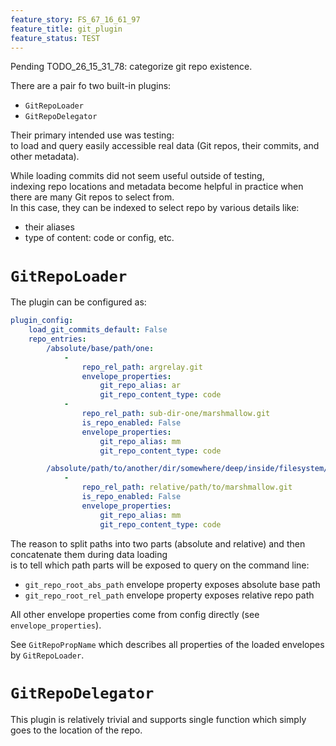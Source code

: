 ```yaml
---
feature_story: FS_67_16_61_97
feature_title: git_plugin
feature_status: TEST
---
```


Pending TODO_26_15_31_78: categorize git repo existence.

There are a pair fo two built-in plugins:
*   `GitRepoLoader`
*   `GitRepoDelegator`

Their primary intended use was testing:<br/>
to load and query easily accessible real data (Git repos, their commits, and other metadata).

While loading commits did not seem useful outside of testing,<br/>
indexing repo locations and metadata become helpful in practice when there are many Git repos to select from.<br/>
In this case, they can be indexed to select repo by various details like:
*   their aliases
*   type of content: code or config, etc.

# `GitRepoLoader`

The plugin can be configured as:

```yaml
plugin_config:
    load_git_commits_default: False
    repo_entries:
        /absolute/base/path/one:
            -
                repo_rel_path: argrelay.git
                envelope_properties:
                    git_repo_alias: ar
                    git_repo_content_type: code
            -
                repo_rel_path: sub-dir-one/marshmallow.git
                is_repo_enabled: False
                envelope_properties:
                    git_repo_alias: mm
                    git_repo_content_type: code

        /absolute/path/to/another/dir/somewhere/deep/inside/filesystem/tree:
            -
                repo_rel_path: relative/path/to/marshmallow.git
                is_repo_enabled: False
                envelope_properties:
                    git_repo_alias: mm
                    git_repo_content_type: code
```

The reason to split paths into two parts (absolute and relative) and then concatenate them during data loading<br/>
is to tell which path parts will be exposed to query on the command line:
*   `git_repo_root_abs_path` envelope property exposes absolute base path
*   `git_repo_root_rel_path` envelope property exposes relative repo path

All other envelope properties come from config directly (see `envelope_properties`).

See `GitRepoPropName` which describes all properties of the loaded envelopes by `GitRepoLoader`.

# `GitRepoDelegator`

This plugin is relatively trivial and supports single function which simply goes to the location of the repo.
